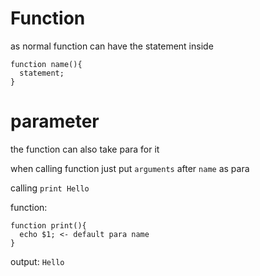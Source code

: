 # Function

as normal function can have the statement inside
```
function name(){
  statement;
}
```

# parameter

the function can also take para for it

when calling function just put `arguments` after `name` as para

calling `print Hello`

function:
```
function print(){
  echo $1; <- default para name
}
```

output: `Hello`
